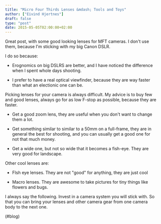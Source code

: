 ```yaml
---
title: "Micro Four Thirds Lenses &mdash; Tools and Toys"
author: ["Eivind Hjertnes"]
draft: false
type: "post"
date: 2015-05-05T02:00:00+02:00
---
```


Great post, with some good looking lenses for MFT cameras. I don't use
them, because I'm sticking with my big Canon DSLR.

I do so because:

-   Erognomics on big DSLRS are better, and I have noticed the difference
    when I spent whole days shooting.

-   I prefer to have a real optical viewfinder, because they are way
    faster than what an electionic one can be.

Picking lenses for your camera is always difficult. My advice is to buy
few and good lenses, always go for as low F-stop as possible, because
they are faster.

-   Get a good zoom lens, they are useful when you don't want to change
    them a lot.

-   Get something similar to similar to a 50mm on a full-frame, they are
    in general the best for shooting, and you can usually get a good one
    for not that much money.

-   Get a wide one, but not so wide that it becomes a fish-eye. They are
    very good for landscape.

Other cool lenses are:

-   FIsh eye lenses. They are not "good" for anything, they are just cool

-   Macro lenses. They are awesome to take pictures for tiny things like
    flowers and bugs.

I always say the following. Invest in a camera system you will stick
with. So that you can bring your lenses and other camera gear from one
camera body to the next one.

(#blog)
